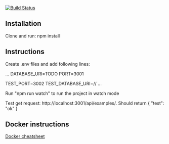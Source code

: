 [![Build Status](https://travis-ci.org/ohtuprojekti-ilmo/ohtuilmo-backend.svg?branch=master)](https://travis-ci.org/ohtuprojekti-ilmo/ohtuilmo-backend)

## Installation
Clone and run:
npm install

## Instructions
Create .env files and add following lines:

...
DATABASE_URI=TODO
PORT=3001

TEST_PORT=3002
TEST_DATABASE_URI=//
...

Run "npm run watch" to run the project in watch mode

Test get request: http://localhost:3001/api/examples/. Should return { "test": "ok" }

## Docker instructions

[Docker cheatsheet](https://github.com/jexniemi/Docker-cheat-page/wiki)